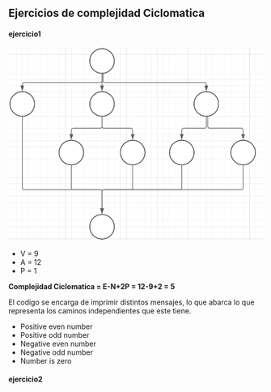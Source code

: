 ## Ejercicios de complejidad Ciclomatica

#### ejercicio1


![alt text](image.png)

- V = 9
- A = 12
- P = 1

**Complejidad Ciclomatica = E-N+2P = 12-9+2 = 5**

El codigo se encarga de imprimir distintos mensajes, lo que abarca lo que representa los caminos independientes que este tiene.

- Positive even number
- Positive odd number
- Negative even number
- Negative odd number
- Number is zero


#### ejercicio2






